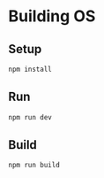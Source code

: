 # Building OS

## Setup

```bash
npm install
```

## Run

```bash
npm run dev
```

## Build

```bash
npm run build
```
